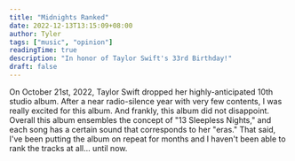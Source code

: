 ```yaml
---
title: "Midnights Ranked"
date: 2022-12-13T13:15:09+08:00
author: Tyler
tags: ["music", "opinion"]
readingTime: true
description: "In honor of Taylor Swift's 33rd Birthday!"
draft: false
---
```


On October 21st, 2022, Taylor Swift dropped her highly-anticipated 10th studio album. After
                            a near radio-silence year with very few contents, I was really excited for this album.
                            And frankly, this album did not disappoint. Overall this album ensembles the concept of "13
                            Sleepless Nights,"
                            and each song has a certain sound that corresponds to her "eras." That said, I've been
                            putting the album on repeat for months
                            and I haven't been able to rank the tracks at all... until now.
